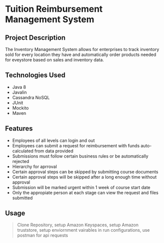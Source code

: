 # Tuition Reimbursement Management System

## Project Description

The Inventory Management System allows for enterprises to track inventory sold for every location they have and automatically order products needed for eveystore based on sales and inventory data. 

## Technologies Used

* Java 8
* Javalin
* Cassandra NoSQL
* JUnit
* Mockito
* Maven

## Features

* Employees of all levels can login and out
* Employees can submit a request for reimbursement with funds auto-calculated from data provided
* Submissions must follow certain business rules or be automatically rejected
* Hierarchy for aprroval
* Certain approval steps can be skipped by submitting course documents
* Certain approval steps will be skipped after a long enough time without approval
* Submission will be marked urgent within 1 week of course start date
* Only the appropiate person at each stage can view the request and files submitted

## Usage

> Clone Repository, setup Amazon Keyspaces, setup Amazon truststore, setup enviornment vairables in run configurations, use postman for api requests
